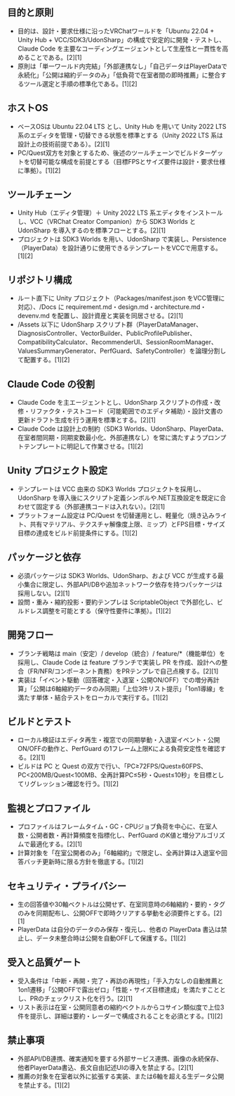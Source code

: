 ## 目的と原則
- 目的は、設計・要求仕様に沿ったVRChatワールドを「Ubuntu 22.04 + Unity Hub + VCC/SDK3/UdonSharp」の構成で安定的に開発・テストし、Claude Code を主要なコーディングエージェントとして生産性と一貫性を高めることである。[2][1]
- 原則は「単一ワールド内完結」「外部連携なし」「自己データはPlayerDataで永続化」「公開は縮約データのみ」「低負荷で在室者間の即時推薦」に整合するツール選定と手順の標準化である。[1][2]

## ホストOS
- ベースOSは Ubuntu 22.04 LTS とし、Unity Hub を用いて Unity 2022 LTS 系のエディタを管理・切替できる状態を標準とする（Unity 2022 LTS 系は設計上の技術前提である）。[2][1]
- PC/Quest双方を対象とするため、後述のツールチェーンでビルドターゲットを切替可能な構成を前提とする（目標FPSとサイズ要件は設計・要求仕様に準拠）。[1][2]

## ツールチェーン
- Unity Hub（エディタ管理）＋ Unity 2022 LTS 系エディタをインストールし、VCC（VRChat Creator Companion）から SDK3 Worlds と UdonSharp を導入するのを標準フローとする。[2][1]
- プロジェクトは SDK3 Worlds を用い、UdonSharp で実装し、Persistence（PlayerData）を設計通りに使用できるテンプレートをVCCで用意する。[1][2]

## リポジトリ構成
- ルート直下に Unity プロジェクト（Packages/manifest.json をVCC管理に対応）、/Docs に requirement.md・design.md・architecture.md・devenv.md を配置し、設計資産と実装を同居させる。[2][1]
- /Assets 以下に UdonSharp スクリプト群（PlayerDataManager、DiagnosisController、VectorBuilder、PublicProfilePublisher、CompatibilityCalculator、RecommenderUI、SessionRoomManager、ValuesSummaryGenerator、PerfGuard、SafetyController）を論理分割して配置する。[1][2]

## Claude Code の役割
- Claude Code を主エージェントとし、UdonSharp スクリプトの作成・改修・リファクタ・テストコード（可能範囲でのエディタ補助）・設計文書の更新ドラフト生成を行う運用を標準とする。[2][1]
- Claude Code は設計上の制約（SDK3 Worlds、UdonSharp、PlayerData、在室者間同期・同期変数最小化、外部連携なし）を常に満たすようプロンプトテンプレートに明記して作業させる。[1][2]

## Unity プロジェクト設定
- テンプレートは VCC 由来の SDK3 Worlds プロジェクトを採用し、UdonSharp を導入後にスクリプト定義シンボルや.NET互換設定を既定に合わせて固定する（外部連携コードは入れない）。[2][1]
- プラットフォーム設定は PC/Quest を切替運用とし、軽量化（焼き込みライト、共有マテリアル、テクスチャ解像度上限、ミップ）とFPS目標・サイズ目標の達成をビルド前提条件にする。[1][2]

## パッケージと依存
- 必須パッケージは SDK3 Worlds、UdonSharp、および VCC が生成する最小集合に限定し、外部API/DBや追加ネットワーク依存を持つパッケージは採用しない。[2][1]
- 設問・重み・縮約投影・要約テンプレは ScriptableObject で外部化し、ビルドレス調整を可能とする（保守性要件に準拠）。[1][2]

## 開発フロー
- ブランチ戦略は main（安定）/ develop（統合）/ feature/*（機能単位）を採用し、Claude Code は feature ブランチで実装し PR を作成、設計への整合（FR/NFR/コンポーネント責務）をPRテンプレで自己点検する。[2][1]
- 実装は「イベント駆動（回答確定・入退室・公開ON/OFF）での増分再計算」「公開は6軸縮約データのみ同期」「上位3件リスト提示」「1on1導線」を満たす単体・結合テストをローカルで実行する。[1][2]

## ビルドとテスト
- ローカル検証はエディタ再生・複窓での同期挙動・入退室イベント・公開ON/OFFの動作と、PerfGuard の1フレーム上限Kによる負荷安定性を確認する。[2][1]
- ビルドは PC と Quest の双方で行い、「PC≥72FPS/Quest≥60FPS、PC<200MB/Quest<100MB、全再計算PC≤5秒・Quest≤10秒」を目標としてリグレッション確認を行う。[1][2]

## 監視とプロファイル
- プロファイルはフレームタイム・GC・CPUジョブ負荷を中心に、在室人数・公開者数・再計算頻度を指標化し、PerfGuard のK値と増分アルゴリズムで最適化する。[2][1]
- 計算対象を「在室公開者のみ」「6軸縮約」で限定し、全再計算は入退室や回答バッチ更新時に限る方針を徹底する。[1][2]

## セキュリティ・プライバシー
- 生の回答値や30軸ベクトルは公開せず、在室同意時の6軸縮約・要約・タグのみを同期配布し、公開OFFで即時クリアする挙動を必須要件とする。[2][1]
- PlayerData は自分のデータのみ保存・復元し、他者の PlayerData 書込は禁止し、データ未整合時は公開を自動OFFして保護する。[1][2]

## 受入と品質ゲート
- 受入条件は「中断・再開・完了・再訪の再現性」「手入力なしの自動推薦と1on1遷移」「公開OFFで露出ゼロ」「性能・サイズ目標達成」を満たすこととし、PRのチェックリスト化を行う。[2][1]
- リスト表示は在室・公開同意者の縮約ベクトルからコサイン類似度で上位3件を提示し、詳細は要約・レーダーで構成されることを必須とする。[1][2]

## 禁止事項
- 外部API/DB連携、確実通知を要する外部サービス連携、画像の永続保存、他者PlayerData書込、長文自由記述UIの導入を禁止する。[2][1]
- 推薦の対象を在室者以外に拡張する実装、または6軸を超える生データ公開を禁止する。[1][2]
